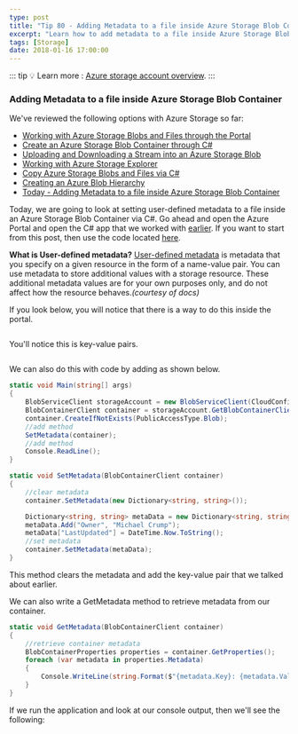 ```yaml
---
type: post
title: "Tip 80 - Adding Metadata to a file inside Azure Storage Blob Container"
excerpt: "Learn how to add metadata to a file inside Azure Storage Blob Container"
tags: [Storage]
date: 2018-01-16 17:00:00
---
```


::: tip
:bulb: Learn more : [Azure storage account overview](https://docs.microsoft.com/azure/storage/common/storage-account-overview?WT.mc_id=docs-azuredevtips-azureappsdev).
:::

### Adding Metadata to a file inside Azure Storage Blob Container

We've reviewed the following options with Azure Storage so far:

* [Working with Azure Storage Blobs and Files through the Portal](https://microsoft.github.io/AzureTipsAndTricks/blog/tip74.html)
* [Create an Azure Storage Blob Container through C#](https://microsoft.github.io/AzureTipsAndTricks/blog/tip75.html)
* [Uploading and Downloading a Stream into an Azure Storage Blob](https://microsoft.github.io/AzureTipsAndTricks/blog/tip76.html)
* [Working with Azure Storage Explorer](https://microsoft.github.io/AzureTipsAndTricks/blog/tip77.html)
* [Copy Azure Storage Blobs and Files via C#](https://microsoft.github.io/AzureTipsAndTricks/blog/tip78.html)
* [Creating an Azure Blob Hierarchy](https://microsoft.github.io/AzureTipsAndTricks/blog/tip79.html)
* [Today - Adding Metadata to a file inside Azure Storage Blob Container](https://microsoft.github.io/AzureTipsAndTricks/blog/tip80.html)

Today, we are going to look at setting user-defined metadata to a file inside an Azure Storage Blob Container via C#. Go ahead and open the Azure Portal and open the C# app that we worked with [earlier](https://microsoft.github.io/AzureTipsAndTricks/blog/tip75.html). If you want to start from this post, then use the code located [here](https://github.com/mbcrump/azurestorage?WT.mc_id=github-azuredevtips-azureappsdev).

**What is User-defined metadata?** [User-defined metadata](https://docs.microsoft.com/azure/storage/blobs/storage-properties-metadata?WT.mc_id=docs-azuredevtips-azureappsdev) is metadata that you specify on a given resource in the form of a name-value pair. You can use metadata to store additional values with a storage resource. These additional metadata values are for your own purposes only, and do not affect how the resource behaves.*(courtesy of docs)*


If you look below, you will notice that there is a way to do this inside the portal.

<img :src="$withBase('/files/azmetadata1.png')">

You'll notice this is key-value pairs.

<img :src="$withBase('/files/azmetadata2.png')">

We can also do this with code by adding as shown below.

```csharp
static void Main(string[] args)
{
    BlobServiceClient storageAccount = new BlobServiceClient(CloudConfigurationManager.GetSetting("StorageConnection"));
    BlobContainerClient container = storageAccount.GetBlobContainerClient("images-backup");
    container.CreateIfNotExists(PublicAccessType.Blob);
    //add method
    SetMetadata(container);
    //add method
    Console.ReadLine();
}

static void SetMetadata(BlobContainerClient container)
{
    //clear metadata
    container.SetMetadata(new Dictionary<string, string>());

    Dictionary<string, string> metaData = new Dictionary<string, string>(2);
    metaData.Add("Owner", "Michael Crump");
    metaData["LastUpdated"] = DateTime.Now.ToString();
    //set metadata
    container.SetMetadata(metaData);
}
```

This method clears the metadata and add the key-value pair that we talked about earlier.

We can also write a GetMetadata method to retrieve metadata from our container.

```csharp
static void GetMetadata(BlobContainerClient container)
{
    //retrieve container metadata
    BlobContainerProperties properties = container.GetProperties();
    foreach (var metadata in properties.Metadata)
    {
        Console.WriteLine(string.Format($"{metadata.Key}: {metadata.Value}"));
    }
}
```

If we run the application and look at our console output, then we'll see the following:

<img :src="$withBase('/files/azmetadata3.png')">

